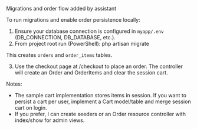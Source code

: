 Migrations and order flow added by assistant

To run migrations and enable order persistence locally:

1. Ensure your database connection is configured in `myapp/.env` (DB_CONNECTION, DB_DATABASE, etc.).
2. From project root run (PowerShell):
   php artisan migrate

This creates `orders` and `order_items` tables.

3. Use the checkout page at /checkout to place an order. The controller will create an Order and OrderItems and clear the session cart.

Notes:
- The sample cart implementation stores items in session. If you want to persist a cart per user, implement a Cart model/table and merge session cart on login.
- If you prefer, I can create seeders or an Order resource controller with index/show for admin views.
